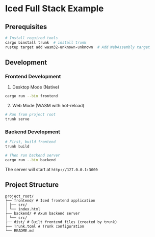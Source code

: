 # Iced Full Stack Example

## Prerequisites

```bash
# Install required tools
cargo binstall trunk  # install trunk
rustup target add wasm32-unknown-unknown  # Add WebAssembly target
```

## Development

### Frontend Development

1. Desktop Mode (Native)

```bash
cargo run --bin frontend
```

2. Web Mode (WASM with hot-reload)

```bash
# Run from project root
trunk serve
```

### Backend Development

```bash
# First, build frontend
trunk build

# Then run backend server
cargo run --bin backend
```

The server will start at `http://127.0.0.1:3000`

## Project Structure

```
project_root/
├── frontend/ # Iced frontend application
│ ├── src/
│ └── index.html
├── backend/ # Axum backend server
│ └── src/
├── dist/ # Built frontend files (created by trunk)
├── Trunk.toml # Trunk configuration
└── README.md
```
